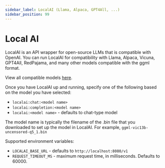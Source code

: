```yaml
---
sidebar_label: LocalAI (Llama, Alpaca, GPT4All, ...)
sidebar_position: 99
---
```


# Local AI

LocalAI is an API wrapper for open-source LLMs that is compatible with OpenAI. You can run LocalAI for compatibility with Llama, Alpaca, Vicuna, GPT4All, RedPajama, and many other models compatible with the ggml format.

View all compatible models [here](https://github.com/go-skynet/LocalAI#model-compatibility-table).

Once you have LocalAI up and running, specify one of the following based on the model you have selected:

- `localai:chat:<model name>`
- `localai:completion:<model name>`
- `localai:<model name>` - defaults to chat-type model

The model name is typically the filename of the .bin file that you downloaded to set up the model in LocalAI. For example, `ggml-vic13b-uncensored-q5_1.bin`

Supported environment variables:

- `LOCALAI_BASE_URL` - defaults to `http://localhost:8080/v1`
- `REQUEST_TIMEOUT_MS` - maximum request time, in milliseconds. Defaults to 60000.
